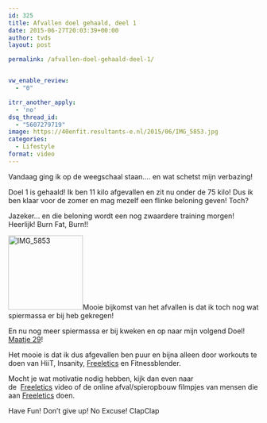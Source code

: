 ```yaml
---
id: 325
title: Afvallen doel gehaald, deel 1
date: 2015-06-27T20:03:39+00:00
author: tvds
layout: post

permalink: /afvallen-doel-gehaald-deel-1/


vw_enable_review:
  - "0"

itrr_another_apply:
  - 'no'
dsq_thread_id:
  - "5607279719"
image: https://40enfit.resultants-e.nl/2015/06/IMG_5853.jpg
categories:
  - Lifestyle
format: video
---
```

Vandaag ging ik op de weegschaal staan&#8230;. en wat schetst mijn verbazing!

Doel 1 is gehaald! Ik ben 11 kilo afgevallen en zit nu onder de 75 kilo! Dus ik ben klaar voor de zomer en mag mezelf een flinke beloning geven! Toch?

Jazeker&#8230; en die beloning wordt een nog zwaardere training morgen! Heerlijk! Burn Fat, Burn!!

[<img class="alignleft wp-image-329 size-thumbnail" src="https://40enfit.resultants-e.nl/2015/06/IMG_5853-150x150.jpg" alt="IMG_5853" width="150" height="150" srcset="https://40enfit.resultants-e.nl/2015/06/IMG_5853-150x150.jpg 150w, https://40enfit.resultants-e.nl/2015/06/IMG_5853-300x300.jpg 300w, https://40enfit.resultants-e.nl/2015/06/IMG_5853-1024x1024.jpg 1024w, https://40enfit.resultants-e.nl/2015/06/IMG_5853-80x80.jpg 80w, https://40enfit.resultants-e.nl/2015/06/IMG_5853-360x360.jpg 360w, https://40enfit.resultants-e.nl/2015/06/IMG_5853-750x750.jpg 750w, https://40enfit.resultants-e.nl/2015/06/IMG_5853.jpg 1430w" sizes="(max-width: 150px) 100vw, 150px" />](https://40enfit.resultants-e.nl/2015/06/IMG_5853.jpg)Mooie bijkomst van het afvallen is dat ik toch nog wat spiermassa er bij heb gekregen!

En nu nog meer spiermassa er bij kweken en op naar mijn volgend Doel! [Maatje 29](https://40enfit.nl/een-nieuwe-dag-een-nieuw-fit-doel/)!

Het mooie is dat ik dus afgevallen ben puur en bijna alleen door workouts te doen van HiiT, Insanity, [Freeletics](https://www.freeletics.com/r/theov-SywtcT) en Fitnessblender.

Mocht je wat motivatie nodig hebben, kijk dan even naar de  [Freeletics](https://www.freeletics.com/r/theov-SywtcT) video of de online afval/spieropbouw filmpjes van mensen die aan [Freeletics](https://www.freeletics.com/r/theov-SywtcT) doen.

Have Fun! Don&#8217;t give up! No Excuse! ClapClap

&nbsp;